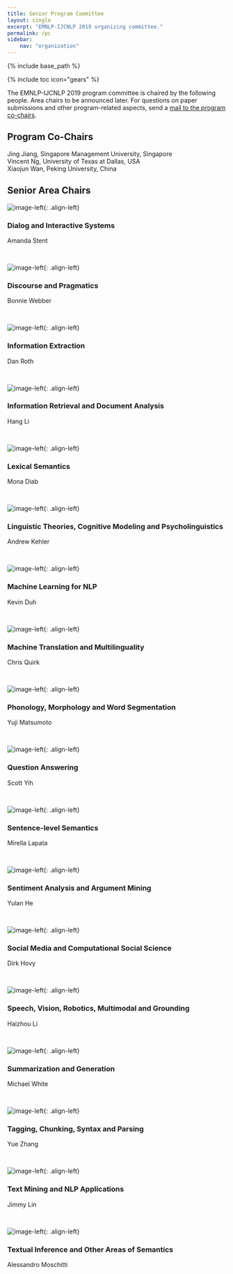 ```yaml
---
title: Senior Program Committee
layout: single
excerpt: "EMNLP-IJCNLP 2019 organizing committee."
permalink: /pc
sidebar: 
    nav: "organization"
---
```

{% include base_path %}

{% include toc icon="gears" %}

The EMNLP-IJCNLP 2019 program committee is chaired by the following people. Area chairs to be announced later. For questions on paper submissions and other program-related aspects, send a <a href="mailto:emnlp-ijcnlp-2019-program-chairs@googlegroups.com">mail to the program co-chairs</a>.


## Program Co-Chairs
Jing Jiang, Singapore Management University, Singapore<br/>
Vincent Ng, University of Texas at Dallas, USA<br/>
Xiaojun Wan, Peking University, China


## Senior Area Chairs 


![image-left](/assets/images/organizers/amanda_stent.jpg){: .align-left}
### Dialog and Interactive Systems
Amanda Stent

<p>&nbsp;</p>


![image-left](/assets/images/organizers/bonnie_webber.jpg){: .align-left}
### Discourse and Pragmatics
Bonnie Webber

<p>&nbsp;</p>


![image-left](/assets/images/organizers/dan_roth.jpg){: .align-left}
### Information Extraction
Dan Roth

<p>&nbsp;</p>


![image-left](/assets/images/organizers/hang_li.jpg){: .align-left}
### Information Retrieval and Document Analysis
Hang Li

<p>&nbsp;</p>


![image-left](/assets/images/organizers/mona_diab.jpg){: .align-left}
### Lexical Semantics
Mona Diab

<p>&nbsp;</p>


![image-left](/assets/images/organizers/andrew_kehler.jpg){: .align-left}
### Linguistic Theories, Cognitive Modeling and Psycholinguistics
Andrew Kehler

<p>&nbsp;</p>


![image-left](/assets/images/organizers/kevin_duh.jpg){: .align-left}
### Machine Learning for NLP
Kevin Duh

<p>&nbsp;</p>


![image-left](/assets/images/organizers/chris_quirk.jpg){: .align-left}
### Machine Translation and Multilinguality
Chris Quirk

<p>&nbsp;</p>


![image-left](/assets/images/organizers/yuji_matsumoto.jpg){: .align-left}
### Phonology, Morphology and Word Segmentation
Yuji Matsumoto

<p>&nbsp;</p>


![image-left](/assets/images/organizers/scott_yih.jpg){: .align-left}
### Question Answering
Scott Yih

<p>&nbsp;</p>


![image-left](/assets/images/organizers/mirella_lapata.jpg){: .align-left}
### Sentence-level Semantics
Mirella Lapata

<p>&nbsp;</p>


![image-left](/assets/images/organizers/yulan_he.jpg){: .align-left}
### Sentiment Analysis and Argument Mining
Yulan He

<p>&nbsp;</p>


![image-left](/assets/images/organizers/dirk_hovy.jpg){: .align-left}
### Social Media and Computational Social Science
Dirk Hovy

<p>&nbsp;</p>


![image-left](/assets/images/organizers/haizhou_li.jpg){: .align-left}
### Speech, Vision, Robotics, Multimodal and Grounding
Haizhou Li

<p>&nbsp;</p>


![image-left](/assets/images/organizers/michael_white.jpg){: .align-left}
### Summarization and Generation
Michael White

<p>&nbsp;</p>


![image-left](/assets/images/organizers/yue_zhang.jpg){: .align-left}
### Tagging, Chunking, Syntax and Parsing
Yue Zhang

<p>&nbsp;</p>


![image-left](/assets/images/organizers/jimmy_lin.jpg){: .align-left}
### Text Mining and NLP Applications
Jimmy Lin

<p>&nbsp;</p>


![image-left](/assets/images/organizers/alessandro-moschitti.jpg){: .align-left}
### Textual Inference and Other Areas of Semantics
Alessandro Moschitti


